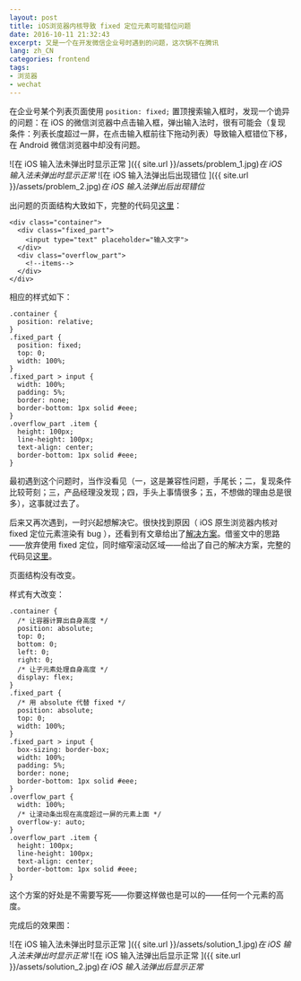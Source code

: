 ```yaml
---
layout: post
title: iOS浏览器内核导致 fixed 定位元素可能错位问题
date: 2016-10-11 21:32:43
excerpt: 又是一个在开发微信企业号时遇到的问题，这次锅不在腾讯
lang: zh_CN
categories: frontend
tags:
- 浏览器
- wechat
---
```


在企业号某个列表页面使用 `position: fixed;` 置顶搜索输入框时，发现一个诡异的问题：在 iOS 的微信浏览器中点击输入框，弹出输入法时，很有可能会（复现条件：列表长度超过一屏，在点击输入框前往下拖动列表）导致输入框错位下移，在 Android 微信浏览器中却没有问题。

![在 iOS 输入法未弹出时显示正常 ]({{ site.url }}/assets/problem_1.jpg)*在 iOS 输入法未弹出时显示正常*
![在 iOS 输入法弹出后出现错位 ]({{ site.url }}/assets/problem_2.jpg)*在 iOS 输入法弹出后出现错位*

出问题的页面结构大致如下，完整的代码见[这里](https://gist.github.com/zymiboxpay/1e0a620284d1cf320f5f9603779a728d)：

    <div class="container">
      <div class="fixed_part">
        <input type="text" placeholder="输入文字">
      </div>
      <div class="overflow_part">
        <!--items-->
      </div>
    </div>

相应的样式如下：

    .container {
      position: relative;
    }
    .fixed_part {
      position: fixed;
      top: 0;
      width: 100%;
    }
    .fixed_part > input {
      width: 100%;
      padding: 5%;
      border: none;
      border-bottom: 1px solid #eee;
    }
    .overflow_part .item {
      height: 100px;
      line-height: 100px;
      text-align: center;
      border-bottom: 1px solid #eee;
    }

最初遇到这个问题时，当作没看见（一，这是兼容性问题，手尾长；二，复现条件比较苛刻；三，产品经理没发现；四，手头上事情很多；五，不想做的理由总是很多），这事就过去了。

后来又再次遇到，一时兴起想解决它。很快找到原因（ iOS 原生浏览器内核对 fixed 定位元素渲染有 bug ），还看到有文章给出了[解决方案](http://efe.baidu.com/blog/mobile-fixed-layout/)。借鉴文中的思路——放弃使用 fixed 定位，同时缩窄滚动区域——给出了自己的解决方案，完整的代码见[这里](https://gist.github.com/zymiboxpay/de6885576848a072b776c51acc556737)。


页面结构没有改变。

样式有大改变：

    .container {
      /* 让容器计算出自身高度 */
      position: absolute;
      top: 0;
      bottom: 0;
      left: 0;
      right: 0;
      /* 让子元素处理自身高度 */
      display: flex;
    }
    .fixed_part {
      /* 用 absolute 代替 fixed */
      position: absolute;
      top: 0;
      width: 100%;
    }
    .fixed_part > input {
      box-sizing: border-box;
      width: 100%;
      padding: 5%;
      border: none;
      border-bottom: 1px solid #eee;
    }
    .overflow_part {
      width: 100%;
      /* 让滚动条出现在高度超过一屏的元素上面 */
      overflow-y: auto;
    }
    .overflow_part .item {
      height: 100px;
      line-height: 100px;
      text-align: center;
      border-bottom: 1px solid #eee;
    }

这个方案的好处是不需要写死——你要这样做也是可以的——任何一个元素的高度。

完成后的效果图：

![在 iOS 输入法未弹出时显示正常 ]({{ site.url }}/assets/solution_1.jpg)*在 iOS 输入法未弹出时显示正常*
![在 iOS 输入法弹出后显示正常 ]({{ site.url }}/assets/solution_2.jpg)*在 iOS 输入法弹出后显示正常*